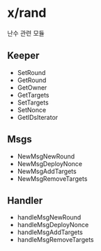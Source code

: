 # x/rand

난수 관련 모듈

## Keeper

- SetRound
- GetRound
- GetOwner
- GetTargets
- SetTargets
- SetNonce
- GetIDsIterator

## Msgs

- NewMsgNewRound
- NewMsgDeployNonce
- NewMsgAddTargets
- NewMsgRemoveTargets

## Handler

- handleMsgNewRound
- handleMsgDeployNonce
- handleMsgAddTargets
- handleMsgRemoveTargets

